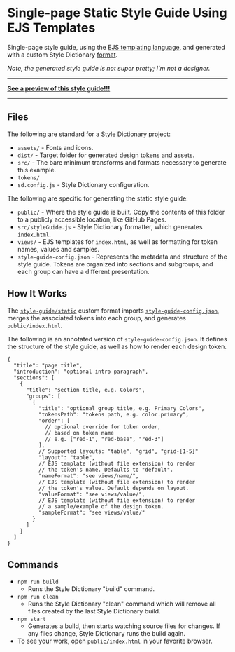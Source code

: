 # Single-page Static Style Guide Using EJS Templates

Single-page style guide, using the [EJS templating language](https://ejs.co), and generated with a custom Style Dictionary [format](https://amzn.github.io/style-dictionary/#/formats).

_Note, the generated style guide is not super pretty; I'm not a designer._

---

**[See a preview of this style guide!!!](https://jbarreiros.github.io/style-dictionary-style-guide/ejs/)**

---

## Files

The following are standard for a Style Dictionary project:

- `assets/` - Fonts and icons.
- `dist/` - Target folder for generated design tokens and assets.
- `src/` - The bare minimum transforms and formats necessary to generate this example.
- `tokens/`
- `sd.config.js` - Style Dictionary configuration.

The following are specific for generating the static style guide:

- `public/` - Where the style guide is built. Copy the contents of this folder to a publicly accessible location, like GitHub Pages.
- `src/styleGuide.js` - Style Dictionary formatter, which generates `index.html`.
- `views/` - EJS templates for `index.html`, as well as formatting for token names, values and samples.
- `style-guide-config.json` - Represents the metadata and structure of the style guide. Tokens are organized into sections and subgroups, and each group can have a different presentation.

## How It Works

The [`style-guide/static`](src/styleGuide.js) custom format imports [`style-guide-config.json`](style-guide-config.json), merges the associated tokens into each group, and generates `public/index.html`.

The following is an annotated version of `style-guide-config.json`. It defines the structure of the style guide, as well as how to render each design token.

```jsonc
{
  "title": "page title",
  "introduction": "optional intro paragraph",
  "sections": [
    {
      "title": "section title, e.g. Colors",
      "groups": [
        {
          "title": "optional group title, e.g. Primary Colors",
          "tokensPath": "tokens path, e.g. color.primary",
          "order": [
            // optional override for token order,
            // based on token name
            // e.g. ["red-1", "red-base", "red-3"]
          ],
          // Supported layouts: "table", "grid", "grid-[1-5]"
          "layout": "table",
          // EJS template (without file extension) to render
          // the token's name. Defaults to "default".
          "nameFormat": "see views/name/",
          // EJS template (without file extension) to render
          // the token's value. Default depends on layout.
          "valueFormat": "see views/value/",
          // EJS template (without file extension) to render
          // a sample/example of the design token.
          "sampleFormat": "see views/value/"
        }
      ]
    }
  ]
}
```

## Commands

- `npm run build`
  - Runs the Style Dictionary "build" command.
- `npm run clean`
  - Runs the Style Dictionary "clean" command which will remove all files created by the last Style Dictionary build.
- `npm start`
  - Generates a build, then starts watching source files for changes. If any files change, Style Dictionary runs the build again.
- To see your work, open `public/index.html` in your favorite browser.

